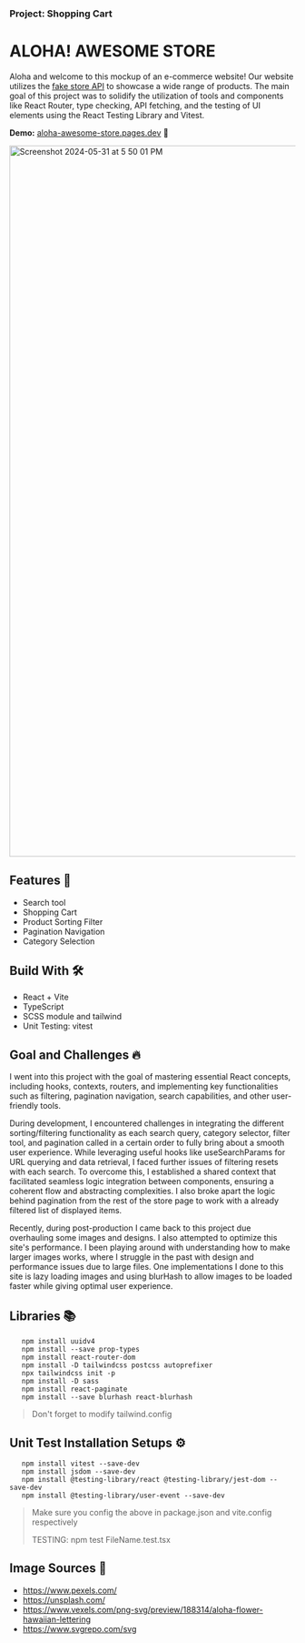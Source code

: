 ### Project: Shopping Cart

# ALOHA! AWESOME STORE

Aloha and welcome to this mockup of an e-commerce website! Our website utilizes the [fake store API](https://fakestoreapi.com/) to showcase a wide range of products. The main goal of this project was to solidify the utilization of tools and components like React Router, type checking, API fetching, and the testing of UI elements using the React Testing Library and Vitest.

**Demo:** [aloha-awesome-store.pages.dev](https://aloha-awesome-store.pages.dev/) 🌺

<img width="1250" alt="Screenshot 2024-05-31 at 5 50 01 PM" src="https://github.com/NovaCat35/shopping-cart/assets/54908064/b42398d4-149b-462b-a71a-c3d08932cd5f">
<!--- <img width="1245" alt="Screenshot 2024-04-30 at 4 49 42 PM" src="https://github.com/NovaCat35/shopping-cart/assets/54908064/7a0edc6c-7b76-49f5-9486-306663408849"> -->

## Features 🎯

- Search tool
- Shopping Cart
- Product Sorting Filter
- Pagination Navigation
- Category Selection

## Build With 🛠️

- React + Vite
- TypeScript
- SCSS module and tailwind
- Unit Testing: vitest

## Goal and Challenges 🔥

I went into this project with the goal of mastering essential React concepts, including hooks, contexts, routers, and implementing key functionalities such as filtering, pagination navigation, search capabilities, and other user-friendly tools.

During development, I encountered challenges in integrating the different sorting/filtering functionality as each search query, category selector, filter tool, and pagination called in a certain order to fully bring about a smooth user experience. While leveraging useful hooks like useSearchParams for URL querying and data retrieval, I faced further issues of filtering resets with each search. To overcome this, I established a shared context that facilitated seamless logic integration between components, ensuring a coherent flow and abstracting complexities. I also broke apart the logic behind pagination from the rest of the store page to work with a already filtered list of displayed items.

Recently, during post-production I came back to this project due overhauling some images and designs. I also attempted to optimize this site's performance. I been playing around with understanding how to make larger images works, where I struggle in the past with design and performance issues due to large files. One implementations I done to this site is lazy loading images and using blurHash to allow images to be loaded faster while giving optimal user experience.

## Libraries 📚

```
   npm install uuidv4
   npm install --save prop-types
   npm install react-router-dom
   npm install -D tailwindcss postcss autoprefixer
   npx tailwindcss init -p
   npm install -D sass
   npm install react-paginate
   npm install --save blurhash react-blurhash
```

> Don't forget to modify tailwind.config

## Unit Test Installation Setups ⚙️

```
   npm install vitest --save-dev
   npm install jsdom --save-dev
   npm install @testing-library/react @testing-library/jest-dom --save-dev
   npm install @testing-library/user-event --save-dev
```

> Make sure you config the above in package.json and vite.config respectively
> 
> TESTING: npm test FileName.test.tsx

## Image Sources 🌅

- https://www.pexels.com/
- https://unsplash.com/
- https://www.vexels.com/png-svg/preview/188314/aloha-flower-hawaiian-lettering
- https://www.svgrepo.com/svg
